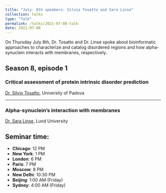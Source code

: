 ```yaml
---
title: "July. 8th speakers: Silvio Tosatto and Sara Linse"
collection: talks
type: "Talk"
permalink: /talks/2021-07-08-talk
date: 2021-07-08
---
```


On Thursday July 8th, Dr. Tosatto and Dr. Linse spoke about bioinformatic approaches to characterize and catalog disordered regions and how alpha-synuclein interacts with membranes, respectively.

## Season 8, episode 1

### Critical assessment of protein intrinsic disorder prediction
[Dr. Silvio Tosatto](https://protein.bio.unipd.it/people/silvio), University of Padova

---

### Alpha-synuclein’s interaction with membranes
[Dr. Sara Linse](https://www.cmps.lu.se/biostruct/contact/scientists/sara-linse/), Lund University

## Seminar time:
* **Chicago**: 12 PM
* **New York**: 1 PM
* **London**: 6 PM
* **Paris**: 7 PM
* **Moscow**: 8 PM
* **New Delhi**: 10:30 PM
* **Beijing**: 1:00 AM (Friday)
* **Sydney**: 4:00 AM (Friday)






